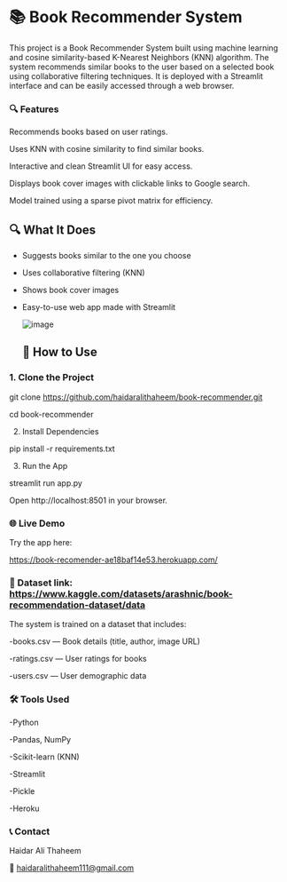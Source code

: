 # 📚 Book Recommender System

This project is a Book Recommender System built using machine learning and cosine similarity-based K-Nearest Neighbors (KNN) algorithm. The system recommends similar books to the user based on a selected book using collaborative filtering techniques. It is deployed with a Streamlit interface and can be easily accessed through a web browser.

### 🔍 Features

Recommends books based on user ratings.

Uses KNN with cosine similarity to find similar books.

Interactive and clean Streamlit UI for easy access.

Displays book cover images with clickable links to Google search.

Model trained using a sparse pivot matrix for efficiency.


## 🔍 What It Does

- Suggests books similar to the one you choose
- Uses collaborative filtering (KNN)
- Shows book cover images
- Easy-to-use web app made with Streamlit


  ![image](https://github.com/user-attachments/assets/a2cdc9cd-d858-488c-8765-b480df8a3094)
  ## 🚀 How to Use

### 1. Clone the Project

git clone https://github.com/haidaralithaheem/book-recommender.git

cd book-recommender

2. Install Dependencies

pip install -r requirements.txt

3. Run the App
   
streamlit run app.py

Open http://localhost:8501 in your browser.



### 🌐 Live Demo

Try the app here:

https://book-recomender-ae18baf14e53.herokuapp.com/

### 📁 Dataset link: https://www.kaggle.com/datasets/arashnic/book-recommendation-dataset/data

The system is trained on a dataset that includes:

-books.csv — Book details (title, author, image URL)

-ratings.csv — User ratings for books

-users.csv — User demographic data

### 🛠 Tools Used

-Python

-Pandas, NumPy

-Scikit-learn (KNN)

-Streamlit

-Pickle

-Heroku

### 📞 Contact

Haidar Ali Thaheem

📧 haidaralithaheem111@gmail.com


